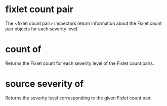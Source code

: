 # fixlet count pair

The &lt;fixlet count pair&gt; inspectors return information about the Fixlet count pair objects for each severity level.

# count of <fixlet count pair>

Returns the Fixlet count for each severity level of the Fixlet count pairs.

# source severity of <fixlet count pair>

Returns the severity level corresponding to the given Fixlet count pair.
